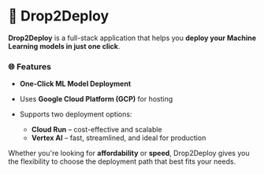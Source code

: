 # 🚀 Drop2Deploy

**Drop2Deploy** is a full-stack application that helps you **deploy your Machine Learning models in just one click**.

### 🌐 Features

* **One-Click ML Model Deployment**
* Uses **Google Cloud Platform (GCP)** for hosting
* Supports two deployment options:

  * **Cloud Run** – cost-effective and scalable
  * **Vertex AI** – fast, streamlined, and ideal for production

Whether you're looking for **affordability** or **speed**, Drop2Deploy gives you the flexibility to choose the deployment path that best fits your needs.

